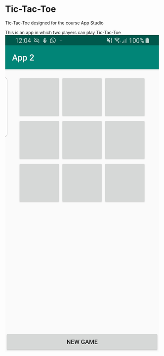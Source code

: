 # Tic-Tac-Toe
Tic-Tac-Toe designed for the course App Studio

This is an app in which two players can play Tic-Tac-Toe
![alt text](https://github.com/meikesara/Tic-Tac-Toe/blob/master/doc/Screenshot_20190219-120419_App%202.jpg)
      
